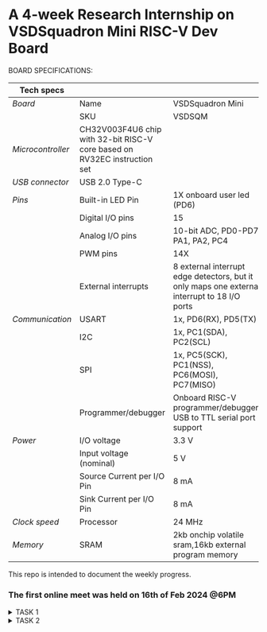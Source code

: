 # A 4-week Research Internship on VSDSquadron Mini RISC-V Dev Board



BOARD SPECIFICATIONS:

| Tech specs   |   |    |
|------------|------------|------------|
| *Board* | Name     | VSDSquadron Mini    |
|      | SKU    | VSDSQM    |
| *Microcontroller*    | CH32V003F4U6 chip with 32-bit RISC-V core based on RV32EC instruction set    |     |
| *USB connector* | USB 2.0 Type-C    |     |
| *Pins*     | Built-in LED Pin     | 1X onboard user led (PD6)     |
|      | Digital I/O pins     | 15     |
|      | Analog I/O pins     | 10-bit ADC, PD0-PD7, PA1, PA2, PC4     |
|      | PWM pins     | 14X     |
|      | External interrupts     | 	8 external interrupt edge detectors, but it only maps one external interrupt to 18 I/O ports     |
| *Communication*     | USART     | 	1x, PD6(RX), PD5(TX)     |
|      | I2C     | 1x, PC1(SDA), PC2(SCL)    |
|      | SPI     | 1x, PC5(SCK), PC1(NSS), PC6(MOSI), PC7(MISO)     |
|      | Programmer/debugger     | Onboard RISC-V programmer/debugger, USB to TTL serial port support     |
| *Power*     | I/O voltage     | 3.3 V    |
|      | Input voltage (nominal)     | 5 V    |
|      | Source Current per I/O Pin    | 8 mA     |
|      | Sink Current per I/O Pin     | 8 mA     |
| *Clock speed*     | Processor    | 24 MHz     |
| *Memory*     | SRAM     | 2kb onchip volatile sram,16kb external program memory     |
   

This repo is intended to document the weekly progress.

### The first online meet was held on 16th of Feb 2024 @6PM

<details>
    <summary> TASK 1 </summary>
 
1) install Yosys 

2) install iverilog 

3) install gtkwave

### CLONING RISC-V GNU TOOLCHAIN

# To install git 
sudo apt install git-all   

 make sure to install the dependencies
![WhatsApp Image 2024-02-20 at 10 52 03_392684c3](https://github.com/NithishaBR/VSD/assets/160307537/97f02e74-b224-426a-8013-386414062ffe)



### INSTALLING YOSYS, IVERILOG & GTKWAVE.

### 1.YOSYS


git clone https://github.com/YosysHQ/yosys.git
![WhatsApp Image 2024-02-20 at 10 52 03_392684c3](https://github.com/NithishaBR/VSD/assets/160307537/771fa1cd-c730-4668-b2b2-96c4dc07c1dc)

cd yosys 

sudo apt install make
![WhatsApp Image 2024-02-20 at 10 52 29_d9ffbd87](https://github.com/NithishaBR/VSD/assets/160307537/2a0b0c00-f8c7-4e0b-a105-f8ad683be71c)
sudo apt-get install build-essential clang bison flex \libreadline-dev gawk tcl-dev libffi-dev git \ graphviz xdot pkg-config python3 libboost-system-dev\libboost-python-dev libboost-filesystem-dev zlib1g-dev

make config-gcc
![gg](https://github.com/NithishaBR/VSD/assets/160307537/36cf9eaa-67a0-40f3-8377-6694ec4d8264)

make 
![12gy](https://github.com/NithishaBR/VSD/assets/160307537/10e20f33-5f4c-489d-b75e-537954cc61ac)

sudo make install
![fyfytfyt](https://github.com/NithishaBR/VSD/assets/160307537/2d09f018-1b0c-49cc-a515-b2fc4c0f1f10)


### 2.iVerilog
installing iVerilog

sudo apt update

sudo apt-get install iverilog
![dydyfytf](https://github.com/NithishaBR/VSD/assets/160307537/9d332c43-6e39-400c-8627-3868f22247e2)


### 3.GTkWave
installing GTkWave

 sudo apt-get install gtkwave 

![WhatsApp Image 2024-02-20 at 10 54 09_968b4260](https://github.com/NithishaBR/VSD/assets/160307537/ae8e253f-59ff-4281-b0f5-1285f021a426)

</details>

<details>
    <summary> TASK 2 </summary>
 ### 1.To create a block diagram of the project
 ### 2.Identifying input ports,output ports and input waveform,output waveform
   
</details>
